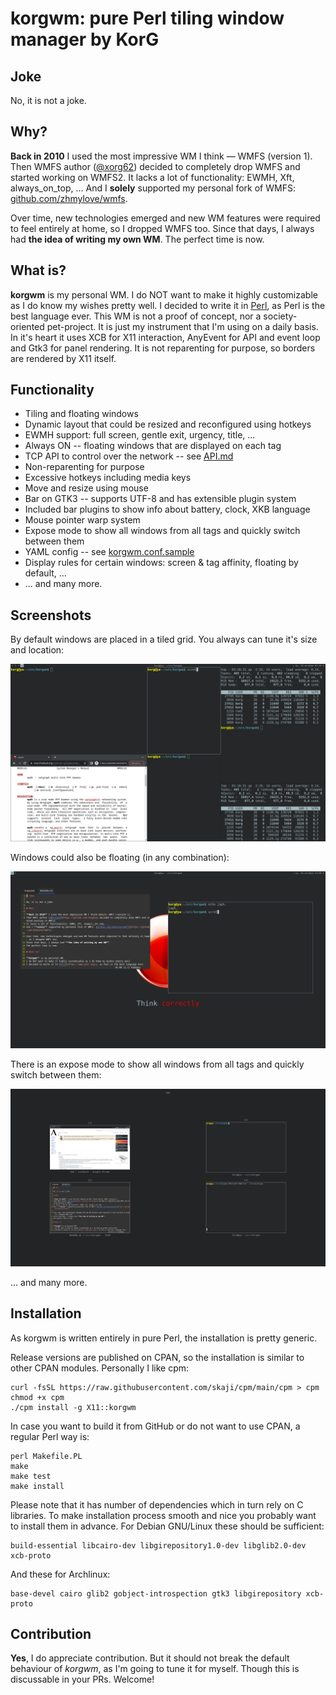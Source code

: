 # korgwm: pure Perl tiling window manager by KorG

## Joke

No, it is not a joke.

## Why?

**Back in 2010** I used the most impressive WM I think &mdash; WMFS (version 1).
Then WMFS author ([@xorg62](https://github.com/xorg62)) decided to completely drop WMFS and started working on WMFS2.
It lacks a lot of functionality: EWMH, Xft, always\_on\_top, ...
And I **solely** supported my personal fork of WMFS: [github.com/zhmylove/wmfs](https://github.com/zhmylove/wmfs).

Over time, new technologies emerged and new WM features were required to feel entirely at home, so I dropped WMFS too.
Since that days, I always had **the idea of writing my own WM**.
The perfect time is now.

## What is?

**korgwm** is my personal WM.
I do NOT want to make it highly customizable as I do know my wishes pretty well.
I decided to write it in [Perl](https://www.perl.org/), as Perl is the best language ever.
This WM is not a proof of concept, nor a society-oriented pet-project.
It is just my instrument that I'm using on a daily basis.
In it's heart it uses XCB for X11 interaction, AnyEvent for API and event loop and Gtk3 for panel rendering.
It is not reparenting for purpose, so borders are rendered by X11 itself.

## Functionality

- Tiling and floating windows
- Dynamic layout that could be resized and reconfigured using hotkeys
- EWMH support: full screen, gentle exit, urgency, title, ...
- Always ON -- floating windows that are displayed on each tag
- TCP API to control over the network -- see [API.md](API.md)
- Non-reparenting for purpose
- Excessive hotkeys including media keys
- Move and resize using mouse
- Bar on GTK3 -- supports UTF-8 and has extensible plugin system
- Included bar plugins to show info about battery, clock, XKB language
- Mouse pointer warp system
- Expose mode to show all windows from all tags and quickly switch between them
- YAML config -- see [korgwm.conf.sample](korgwm.conf.sample)
- Display rules for certain windows: screen & tag affinity, floating by default, ...
- ... and many more.

## Screenshots

By default windows are placed in a tiled grid.  You always can tune it's size and location:

![Tiled windows](resources/screenshots/tiling.png)

Windows could also be floating (in any combination):

![Floating windows](resources/screenshots/floating.png)

There is an expose mode to show all windows from all tags and quickly switch between them:

![Expose all windows](resources/screenshots/expose.png)

... and many more.

## Installation

As korgwm is written entirely in pure Perl, the installation is pretty generic.

Release versions are published on CPAN, so the installation is similar to other CPAN modules.
Personally I like cpm:

    curl -fsSL https://raw.githubusercontent.com/skaji/cpm/main/cpm > cpm
    chmod +x cpm
    ./cpm install -g X11::korgwm

In case you want to build it from GitHub or do not want to use CPAN, a regular Perl way is:

    perl Makefile.PL
    make
    make test
    make install

Please note that it has number of dependencies which in turn rely on C libraries.
To make installation process smooth and nice you probably want to install them in advance.
For Debian GNU/Linux these should be sufficient:

    build-essential libcairo-dev libgirepository1.0-dev libglib2.0-dev xcb-proto

And these for Archlinux:

    base-devel cairo glib2 gobject-introspection gtk3 libgirepository xcb-proto

## Contribution

**Yes**, I do appreciate contribution.
But it should not break the default behaviour of *korgwm*, as I'm going to tune it for myself.
Though this is discussable in your PRs.
Welcome!
